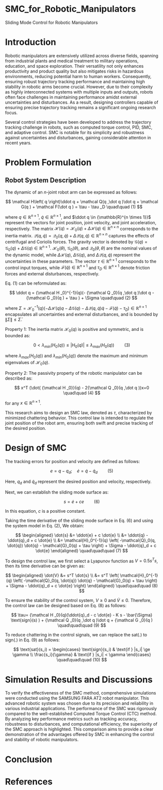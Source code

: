 # SMC_for_Robotic_Manipulators
Sliding Mode Control for Robotic Manipulators
# Introduction
Robotic manipulators are extensively utilized across diverse fields, spanning from industrial plants and medical treatment to military operations, education, and space exploration. Their versatility not only enhances productivity and product quality but also mitigates risks in hazardous environments, reducing potential harm to human workers. Consequently, ensuring robust trajectory tracking performance and maintaining high stability in robotic arms become crucial. However, due to their complexity as highly interconnected systems with multiple inputs and outputs, robots often face challenges in maintaining performance amidst external uncertainties and disturbances. As a result, designing controllers capable of ensuring precise trajectory tracking remains a significant ongoing research focus.

Several control strategies have been developed to address the trajectory tracking challenge in robots, such as computed torque control, PID, SMC, and adaptive control. SMC is notable for its simplicity and robustness against uncertainties and disturbances, gaining considerable attention in recent years.

# Problem Formulation
## Robot System Description
The dynamic of an $n$-joint robot arm can be expressed as follows:

$$
\mathcal H\left( q  \right)\ddot q  + \mathcal Q(q ,\dot q )\dot q + \mathcal G(q ) + \mathcal F(\dot q ) = \tau  - \tau _D \quad\quad (1)
$$

where $q \in {\mathbb{R}^{n \times 1}}$, $\dot q \in {\mathbb{R}^{n \times 1}}$, and $\ddot q  \in {\mathbb{R}^{n \times 1}}$ represent the vectors for joint position, joint velocity, and joint acceleration, respectively. The matrix ${\mathcal H}(q) =  {\mathcal H _0}(q) + \Delta {\mathcal H}(q)\in {\mathbb{R}^{n \times n}}$ corresponds to the inertia matrix. 
$\mathcal Q(q ,\dot q ) = {\mathcal Q_0}(q ,\dot q ) + \Delta \mathcal Q(q ,\dot q ) \in {\mathbb{R}^{n \times n}}$ captures the effects of centrifugal and Coriolis forces. 
The gravity vector is denoted by $\mathcal G(q ) = {\mathcal G _0}(q ) +\Delta \mathcal G(q )\in {\mathbb{R}^{n \times 1}}$. 
${\mathcal H _0}\left( \theta  \right)$, ${\mathcal G _0}(\theta )$, and ${\mathcal Q _0}(\theta ,\dot \theta )$ are the nominal values of the dynamic model, while $\Delta {\mathcal H}\left( q  \right)$, $\Delta{\mathcal G}(q )$, and $\Delta{\mathcal Q}(q ,\dot q )$ represent the uncertainties in these parameters. 
The vector $\tau\in {\mathbb{R}^{n \times 1}}$ corresponds to the control input torques, while $\mathcal F(\dot q) \in {\mathbb{R}^{n \times 1}}$ and $\tau_D \in {\mathbb{R}^{n \times 1}}$ denote friction forces and external disturbances, respectively. 

Eq. (1) can be reformulated as:

$$
\ddot q =    {\mathcal H _0}^{-1}(q)(- {\mathcal Q _0}(q ,\dot q )\dot q - {\mathcal G _0}(q ) + \tau  ) + \Sigma \quad\quad (2)
$$

where $\Sigma = {\mathcal H _0}^{-1}(q)(-\Delta {\mathcal H}(q)q - \Delta \mathcal G(q )-\Delta \mathcal Q(q,\dot q )\dot q - \mathcal F(\dot q )  - \tau _D) \in {\mathbb{R}^{n \times 1}}$ encapsulates all uncertainties and external disturbances, and is bounded by $\left\| \Sigma  \right\| \le {\bar \Sigma}$.

Property 1: The inertia matrix $\mathcal H _0(q)$ is positive and symmetric, and is bounded as:

$$
0 < \lambda_{min}(H_0(q))  \le |H_0(q)| \le \lambda_{max}(H_0(q)) \quad\quad (3)
$$

where $\lambda_{max}({H_0}(q))$ and  $\lambda_{min}({H_0}(q))$  denote the maximum and minimum eigenvalues of ${\mathcal H}_0(q)$. 

Property 2: The passivity property of the robotic manipulator can be described as:

$$
x^T (\dot{ {\mathcal H _0}}(q) - 2{\mathcal Q _0}(q ,\dot q ))x=0 \quad\quad (4)
$$

for any $x \in {\mathbb{R}^{n \times 1}}$. 

This research aims to design an SMC law, denoted as $\tau$, characterized by minimized chattering behavior. This control law is intended to regulate the joint position of the robot arm, ensuring both swift and precise tracking of the desired position.

# Design of SMC

The tracking errors for position and velocity are defined as follows:

$$
e = q - q_{d}; \quad \dot{e} = \dot{q} - \dot{q}_d \quad\quad (5)
$$

Here, $q_d$ and $\dot{q}_d$ represent the desired position and velocity, respectively.

Next, we can establish the sliding mode surface as:

$$
s = \dot{e} + c e \quad\quad (6)
$$

In this equation, $c$ is a positive constant.

Taking the time derivative of the sliding mode surface in Eq. (6) and using the system model in Eq. (2), We obtain:

$$
\begin{aligned}
\dot{s} &= \ddot{e} + c \dot{e} \\
&= \ddot{q} - \ddot{q}_d + c \dot{e} \\
&= \mathcal{H}_0^{-1}(q) \left( -\mathcal{Q}_0(q, \dot{q}) \dot{q} - \mathcal{G}_0(q) + \tau \right) + \Sigma - \ddot{q}_d + c \dot{e}
\end{aligned}
\quad\quad\quad (7)
$$

To design the control law, we first select a Lyapunov function as $V=0.5s^T s$, then its time derivative can be given as:

$$
\begin{aligned}
\dot{V} &= s^T \dot{s} \\
&= s^T \left( \mathcal{H}_0^{-1}(q) \left( -\mathcal{Q}_0(q, \dot{q}) \dot{q} - \mathcal{G}_0(q) + \tau \right) + \Sigma - \ddot{q}_d + c \dot{e} \right)
\end{aligned}
\quad\quad\quad (8)
$$

To ensure the stability of the control system, $V\ge0$ and $\dot{V}\le0$. Therefore, the control law can be designed based on Eq. (8) as follows:

$$
\tau=   {\mathcal H _0}(q)(\ddot{q}_d - c \dot{e} - K s - \bar{\Sigma} \text{sign}(s) ) + {\mathcal Q _0}(q ,\dot q )\dot q + {\mathcal G _0}(q ) \quad\quad\quad (9)
$$

To reduce chattering in the control signals, we can replace the $\text{sat}(.)$ to $\text{sign}(.)$ in Eq. (9) as follows:

$$
\text{sat}(s_i) = \begin{cases} 
\text{sign}(s_i) & \text{if } |s_i| \ge \gamma \\
\frac{s_i}{\gamma} & \text{if } |s_i| < \gamma 
\end{cases} \quad\quad\quad (10)
$$

# Simulation Results and Discussions

To verify the effectiveness of the SMC method, comprehensive simulations were conducted using the SAMSUNG FARA AT2 robot manipulator. This advanced robotic system was chosen due to its precision and reliability in various industrial applications. The performance of the SMC was rigorously compared to the well-established Computed Torque Control (CTC) method. By analyzing key performance metrics such as tracking accuracy, robustness to disturbances, and computational efficiency, the superiority of the SMC approach is highlighted. This comparison aims to provide a clear demonstration of the advantages offered by SMC in enhancing the control and stability of robotic manipulators.



# Conclusion

# References

